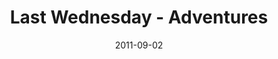 ---
layout: media
category: media
title: "Last Wednesday - Adventures"
date: 2011-09-02
description: "Brian Tome talks about taking adventures in life and how that fits into God's plan."
video: "https://s3.amazonaws.com/crossroadsvideomessages/083111_lw.mp4"
video-poster: "http://s3.amazonaws.com/crossroads-media/images/legacy/content/083111_lw_still.jpg"
---
